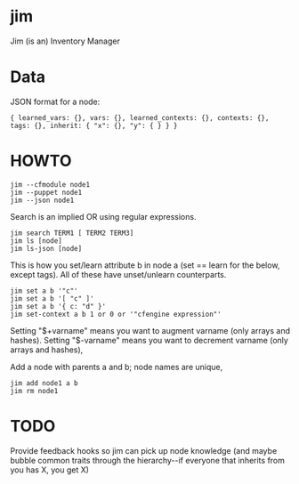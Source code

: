 jim
===

Jim (is an) Inventory Manager

# Data

JSON format for a node:

    { learned_vars: {}, vars: {}, learned_contexts: {}, contexts: {}, tags: {}, inherit: { "x": {}, "y": { } } }

# HOWTO

    jim --cfmodule node1
    jim --puppet node1
    jim --json node1

Search is an implied OR using regular expressions.

    jim search TERM1 [ TERM2 TERM3]
    jim ls [node]
    jim ls-json [node]

This is how you set/learn attribute b in node a (set == learn for the below, except tags).
All of these have unset/unlearn counterparts.

    jim set a b '"c"'
    jim set a b '[ "c" ]'
    jim set a b '{ c: "d" }'
    jim set-context a b 1 or 0 or '"cfengine expression"'

Setting "$+varname" means you want to augment varname (only arrays and hashes).
Setting "$-varname" means you want to decrement varname (only arrays and hashes),

Add a node with parents a and b; node names are unique,

    jim add node1 a b
    jim rm node1

# TODO

Provide feedback hooks so jim can pick up node knowledge (and maybe
bubble common traits through the hierarchy--if everyone that inherits
from you has X, you get X)
